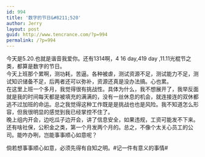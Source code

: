 ```yaml
---
id: 994
title: '数字的节日&#8211;520'
author: Jerry
layout: post
guid: http://www.tencrance.com/?p=994
permalink: /?p=994
---
```

今天是5.20.也就是谐音我爱你。还有1314啊，4 16 day,419 day ,11.11光棍节之类，都算是数字的节日。  
今天上班那个累啊，测功耗，苦逼。各种被虐，测试资源不足，测试能力不足，测试知识储备不足，后两者还可以弥补，资源还真是没办法搞。心也累。  
在这里上班一个多月，我觉得很有挑战性。具体为什么，我不想展开了，我举反面就是我的时间每天都是被填充的满满的，没有一丝休息的机会，就连接连的双休都逃不过加班的命运。总之我觉得这种工作既是是挑战也也是风险。我不知道怎么形容，但我很明显的感觉到我已经掌控不住了。  
晚上组内开会，边吃瓜子边开会，讲了信息安全，如果违规，工资可能发不下来。还有啥社保，公积金之类，第一个月发两个月的。总之，不像个太关心员工的公司。能咋办咧，岂能事事顺心如意呢？

倘若想事事顺心如意，必须先得有自知之明。#记一件有意义的事情#